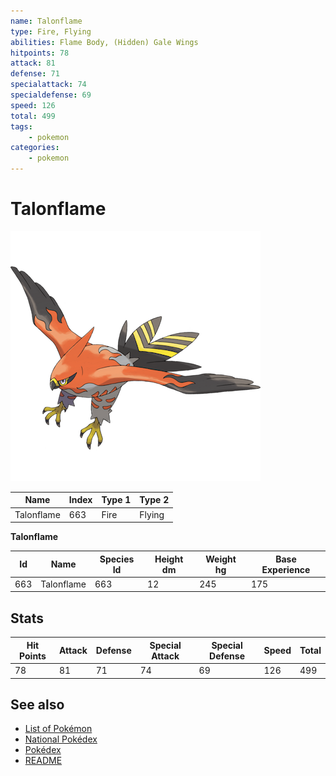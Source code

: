 ```yaml
---
name: Talonflame
type: Fire, Flying
abilities: Flame Body, (Hidden) Gale Wings
hitpoints: 78
attack: 81
defense: 71
specialattack: 74
specialdefense: 69
speed: 126
total: 499
tags:
    - pokemon
categories:
    - pokemon
---
```


# Talonflame


![Talonflame](images/663.png)

| **Name** | **Index** | **Type 1** | **Type 2** |
|----|----|----|----|
| Talonflame | 663 | Fire | Flying  |

**Talonflame** 




| **Id** | **Name** | **Species Id** | **Height dm** | **Weight hg** | **Base Experience** |
|--------|----------|----------------|------------|------------|---------------------|
| 663 | Talonflame | 663 | 12 | 245 | 175 |



## Stats

| **Hit Points** | **Attack** | **Defense** | **Special Attack** | **Special Defense** | **Speed** | **Total** |
|----------------|------------|-------------|--------------------|---------------------|-----------|-----------|
| 78 | 81 | 71 | 74 | 69 | 126 | 499 |

## See also

- [List of Pokémon](../pokemon.md)
- [National Pokédex](../national_pokedex.md)
- [Pokédex](../pokedex.md)
- [README](../README.md)
